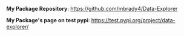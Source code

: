 **My Package Repository**: https://github.com/mbrady4/Data-Explorer


**My Package's page on test pypi**: https://test.pypi.org/project/data-explorer/
